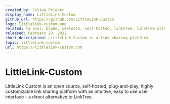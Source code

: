 ```yaml
---
created_by: Julian Prieber
display_name: LittleLink-Custom
github_url: https://github.com/LittleLink-Custom
logo: littlelink-custom.png
related: laravel, blade, skeleton, self-hosted, linktree, linktree-alternative, littlelink, awesome-list, personal-website, webapp
released: February 23, 2022
short_description: LittleLink Custom is a link sharing platform.
topic: littlelink-custom
url: https://littlelink-custom.com
---
```


# LittleLink-Custom

LittleLink Custom is an open source, self-hosted, plug-and-play, highly customizable link sharing platform with an intuitive, easy to use user interface - a direct alternative to LinkTree.
